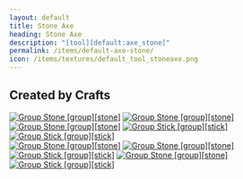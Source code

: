 ```yaml
---
layout: default
title: Stone Axe
heading: Stone Axe
description: "[tool][default:axe_stone]"
permalink: /items/default-axe-stone/
icon: /items/textures/default_tool_stoneaxe.png
---
```



## Created by Crafts

<div class="craft">
    <div>
        <span><a href="{{site.baseurl}}/items/group_stone/"><img src="{{site.baseurl}}/assets/img/items/group.png" data-toggle="tooltip" title="Group Stone [group][stone]"></a></span>
        <span><a href="{{site.baseurl}}/items/group_stone/"><img src="{{site.baseurl}}/assets/img/items/group.png" data-toggle="tooltip" title="Group Stone [group][stone]"></a></span>
        <span></span>
    </div>
    <div>
        <span><a href="{{site.baseurl}}/items/group_stone/"><img src="{{site.baseurl}}/assets/img/items/group.png" data-toggle="tooltip" title="Group Stone [group][stone]"></a></span>
        <span><a href="{{site.baseurl}}/items/group_stick/"><img src="{{site.baseurl}}/assets/img/items/group.png" data-toggle="tooltip" title="Group Stick [group][stick]"></a></span>
        <span></span>
    </div>
    <div>
        <span></span>
        <span><a href="{{site.baseurl}}/items/group_stick/"><img src="{{site.baseurl}}/assets/img/items/group.png" data-toggle="tooltip" title="Group Stick [group][stick]"></a></span>
        <span></span>
    </div>
</div>

<div class="craft">
    <div>
        <span><a href="{{site.baseurl}}/items/group_stone/"><img src="{{site.baseurl}}/assets/img/items/group.png" data-toggle="tooltip" title="Group Stone [group][stone]"></a></span>
        <span><a href="{{site.baseurl}}/items/group_stone/"><img src="{{site.baseurl}}/assets/img/items/group.png" data-toggle="tooltip" title="Group Stone [group][stone]"></a></span>
        <span></span>
    </div>
    <div>
        <span><a href="{{site.baseurl}}/items/group_stick/"><img src="{{site.baseurl}}/assets/img/items/group.png" data-toggle="tooltip" title="Group Stick [group][stick]"></a></span>
        <span><a href="{{site.baseurl}}/items/group_stone/"><img src="{{site.baseurl}}/assets/img/items/group.png" data-toggle="tooltip" title="Group Stone [group][stone]"></a></span>
        <span></span>
    </div>
    <div>
        <span><a href="{{site.baseurl}}/items/group_stick/"><img src="{{site.baseurl}}/assets/img/items/group.png" data-toggle="tooltip" title="Group Stick [group][stick]"></a></span>
        <span></span>
        <span></span>
    </div>
</div>

